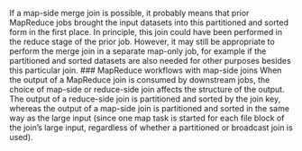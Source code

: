 If a map-side merge join is possible, it probably means that prior MapReduce jobs brought the input
datasets into this partitioned and sorted form in the first place. In principle, this join could
have been performed in the reduce stage of the prior job. However, it may still be appropriate to
perform the merge join in a separate map-only job, for example if the partitioned and sorted
datasets are also needed for other purposes besides this particular join. ### MapReduce workflows with map-side joins 
When the output of a MapReduce join is consumed by downstream jobs, the choice of map-side or
reduce-side join affects the structure of the output. The output of a reduce-side join is
partitioned and sorted by the join key, whereas the output of a map-side join is partitioned and
sorted in the same way as the large input (since one map task is started for each file block of the
join’s large input, regardless of whether a partitioned or broadcast join is used).
